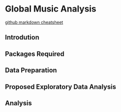 Global Music Analysis
================

[github markdown
cheatsheet](https://github.com/adam-p/markdown-here/wiki/Markdown-Cheatsheet)

## Introdution

## Packages Required

## Data Preparation

## Proposed Exploratory Data Analysis

## Analysis
